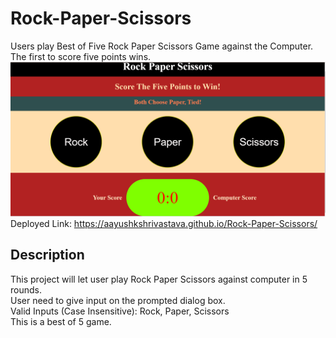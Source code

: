 # Rock-Paper-Scissors
Users play Best of Five Rock Paper Scissors Game against the Computer. The first to score five points wins. 
![Screenshot](./images/rps.png)
Deployed Link: https://aayushkshrivastava.github.io/Rock-Paper-Scissors/
## Description
This project will let user play Rock Paper Scissors against computer in 5 rounds. <br>
User need to give input on the prompted dialog box. <br>
Valid Inputs (Case Insensitive): Rock, Paper, Scissors <br>
This is a best of 5 game.